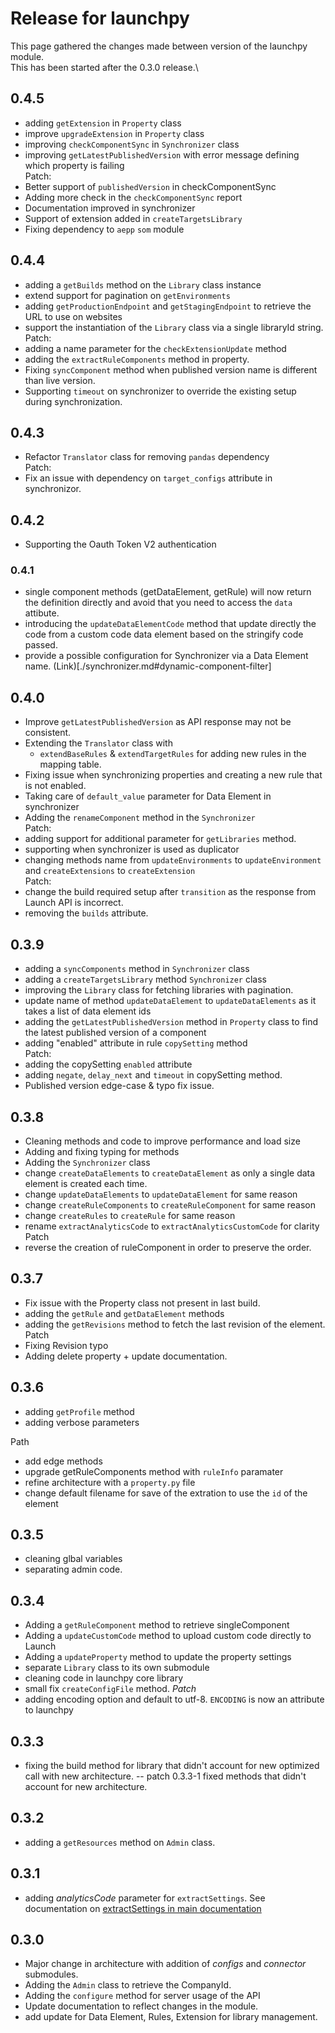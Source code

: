 # Release for launchpy

This page gathered the changes made between version of the launchpy module.\
This has been started after the 0.3.0 release.\

## 0.4.5
* adding `getExtension` in `Property` class
* improve `upgradeExtension` in `Property` class
* improving `checkComponentSync` in `Synchronizer` class
* improving `getLatestPublishedVersion` with error message defining which property is failing\
Patch:
* Better support of `publishedVersion` in checkComponentSync
* Adding more check in the `checkComponentSync` report
* Documentation improved in synchronizer
* Support of extension added in `createTargetsLibrary`
* Fixing dependency to `aepp` `som` module

## 0.4.4
* adding a `getBuilds` method on the `Library` class instance
* extend support for pagination on `getEnvironments`
* adding `getProductionEndpoint` and `getStagingEndpoint` to retrieve the URL to use on websites
* support the instantiation of the `Library` class via a single libraryId string.\
Patch:
* adding a name parameter for the `checkExtensionUpdate` method
* adding the `extractRuleComponents` method in property.
* Fixing `syncComponent` method when published version name is different than live version.
* Supporting `timeout` on synchronizer to override the existing setup during synchronization.


## 0.4.3
* Refactor `Translator` class for removing `pandas` dependency\
Patch:
* Fix an issue with dependency on `target_configs` attribute in synchronizor.

## 0.4.2
* Supporting the Oauth Token V2 authentication

### 0.4.1
* single component methods (getDataElement, getRule) will now return the definition directly and avoid that you need to access the `data` attibute.
* introducing the `updateDataElementCode` method that update directly the code from a custom code data element based on the stringify code passed.
* provide a possible configuration for Synchronizer via a Data Element name. (Link)[./synchronizer.md#dynamic-component-filter]

## 0.4.0
* Improve `getLatestPublishedVersion` as API response may not be consistent.
* Extending the `Translator` class with 
  * `extendBaseRules` & `extendTargetRules` for adding new rules in the mapping table.
* Fixing issue when synchronizing properties and creating a new rule that is not enabled.
* Taking care of `default_value` parameter for Data Element in synchronizer
* Adding the `renameComponent` method in the `Synchronizer`\
Patch:
* adding support for additional parameter for `getLibraries` method.
* supporting when synchronizer is used as duplicator 
* changing methods name from `updateEnvironments` to `updateEnvironment` and `createExtensions` to `createExtension`\
Patch: 
* change the build required setup after `transition` as the response from Launch API is incorrect.
* removing the `builds` attribute.

## 0.3.9

* adding a `syncComponents` method in `Synchronizer` class
* adding a `createTargetsLibrary` method `Synchronizer` class
* improving the `Library` class for fetching libraries with pagination.
* update name of method `updateDataElement` to `updateDataElements` as it takes a list of data element ids
* adding the `getLatestPublishedVersion` method in `Property` class to find the latest published version of a component
* adding "enabled" attribute in rule `copySetting` method\
Patch:
* adding the copySetting `enabled` attribute 
* adding `negate`, `delay_next` and `timeout` in copySetting method.
* Published version edge-case & typo fix issue.

## 0.3.8

* Cleaning methods and code to improve performance and load size
* Adding and fixing typing for methods
* Adding the `Synchronizer` class
* change `createDataElements` to `createDataElement` as only a single data element is created each time.
* change `updateDataElements` to `updateDataElement` for same reason
* change `createRuleComponents` to `createRuleComponent` for same reason
* change `createRules` to `createRule` for same reason
* rename `extractAnalyticsCode` to `extractAnalyticsCustomCode` for clarity\
Patch
* reverse the creation of ruleComponent in order to preserve the order.

## 0.3.7
* Fix issue with the Property class not present in last build.
* adding the `getRule` and `getDataElement` methods
* adding the `getRevisions` method to fetch the last revision of the element.\
Patch
* Fixing Revision typo
* Adding delete property + update documentation.

## 0.3.6

* adding `getProfile` method
* adding verbose parameters

Path

* add edge methods
* upgrade getRuleComponents method with `ruleInfo` paramater
* refine architecture with a `property.py` file
* change default filename for save of the extration to use the `id` of the element

## 0.3.5

* cleaning glbal variables
* separating admin code.

## 0.3.4

* Adding a `getRuleComponent` method to retrieve singleComponent
* Adding a `updateCustomCode` method to upload custom code directly to Launch
* Adding a `updateProperty` method to update the property settings
* separate `Library` class to its own submodule
* cleaning code in launchpy core library
* small fix `createConfigFile` method.
*Patch*
* adding encoding option and default to utf-8. `ENCODING` is now an attribute to launchpy 

## 0.3.3

* fixing the build method for library that didn't account for new optimized call with new architecture.
-- patch 0.3.3-1
fixed methods that didn't account for new architecture.

## 0.3.2

* adding a `getResources` method on `Admin` class.

## 0.3.1

* adding *analyticsCode* parameter for `extractSettings`. See documentation on [extractSettings in main documentation](main.md)

## 0.3.0

* Major change in architecture with addition of *configs* and *connector* submodules.
* Adding the `Admin` class to retrieve the CompanyId.
* Adding the `configure` method for server usage of the API
* Update documentation to reflect changes in the module.
* add update for Data Element, Rules, Extension for library management.
